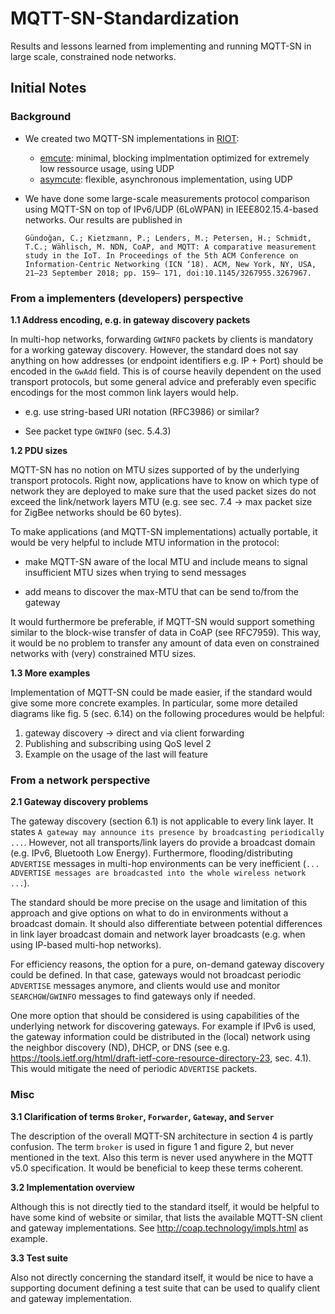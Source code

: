 # MQTT-SN-Standardization

Results and lessons learned from implementing and running MQTT-SN in large scale, constrained node networks.


## Initial Notes

### Background

- We created two MQTT-SN implementations in [RIOT](https://github.com/RIOT-OS/RIOT):
  - [emcute](https://github.com/RIOT-OS/RIOT/tree/master/sys/net/application_layer/emcute): minimal, blocking implmentation optimized for extremely low ressource usage, using UDP
  - [asymcute](https://github.com/RIOT-OS/RIOT/tree/master/sys/net/application_layer/asymcute): flexible, asynchronous implementation, using UDP

- We have done some large-scale measurements protocol comparison using MQTT-SN on top of IPv6/UDP (6LoWPAN) in IEEE802.15.4-based networks. Our results are published in 

  `Gündoğan, C.; Kietzmann, P.; Lenders, M.; Petersen, H.; Schmidt, T.C.; Wählisch, M. NDN, CoAP, and MQTT: A comparative measurement study in the IoT. In Proceedings of the 5th ACM Conference on Information-Centric Networking (ICN ‘18). ACM, New York, NY, USA, 21–23 September 2018; pp. 159– 171, doi:10.1145/3267955.3267967. `



### From a implementers (developers) perspective

**1.1 Address encoding, e.g. in gateway discovery packets**

In multi-hop networks, forwarding `GWINFO` packets by clients is mandatory for a working gateway discovery. However, the standard does not say anything on how addresses (or endpoint identifiers e.g. IP + Port) should be encoded in the `GwAdd` field. This is of course heavily dependent on the used transport protocols, but some general advice and preferably even specific encodings for the most common link layers would help.

- e.g. use string-based URI notation (RFC3986) or similar?

- See packet type `GWINFO` (sec. 5.4.3)



**1.2 PDU sizes**

MQTT-SN has no notion on MTU sizes supported of by the underlying transport protocols. Right now, applications have to know on which type of network they are deployed to make sure that the used packet sizes do not exceed the link/network layers MTU (e.g. see sec. 7.4 -> max packet size for ZigBee networks should be 60 bytes).

To make applications (and MQTT-SN implementations) actually portable, it would be very helpful to include MTU information in the protocol:

- make MQTT-SN aware of the local MTU and include means to signal insufficient MTU sizes when trying to send messages

- add means to discover the max-MTU that can be send to/from the gateway

It would furthermore be preferable, if MQTT-SN would support something similar to the block-wise transfer of data in CoAP (see RFC7959). This way, it would be no problem to transfer any amount of data even on constrained networks with (very) constrained MTU sizes.



**1.3 More examples**

Implementation of MQTT-SN could be made easier, if the standard would give some more concrete examples. In particular, some more detailed diagrams like fig. 5 (sec. 6.14) on the following procedures would be helpful:

1. gateway discovery -> direct and via client forwarding
2. Publishing and subscribing using QoS level 2
3. Example on the usage of the last will feature



### From a network perspective

**2.1 Gateway discovery problems**

The gateway discovery (section 6.1) is not applicable to every link layer. It states `A gateway may announce its presence by broadcasting periodically ...`. However, not all transports/link layers do provide a broadcast domain (e.g. IPv6, Bluetooth Low Energy). Furthermore, flooding/distributing `ADVERTISE` messages in multi-hop environments can be very inefficient (`... ADVERTISE messages are broadcasted into the whole wireless network ...`). 

The standard should be more precise on the usage and limitation of this approach and give options on what to do in environments without a broadcast domain. It should also differentiate between potential differences in link layer broadcast domain and network layer broadcasts (e.g. when using IP-based multi-hop networks).

For efficiency reasons, the option for a pure, on-demand gateway discovery could be defined. In that case, gateways would not broadcast periodic `ADVERTISE` messages anymore, and clients would use and monitor `SEARCHGW`/`GWINFO` messages to find gateways only if needed.

One more option that should be considered is using capabilities of the underlying network for discovering  gateways. For example if IPv6 is used, the gateway information could be distributed in the (local) network using the neighbor discovery (ND), DHCP, or DNS (see e.g. https://tools.ietf.org/html/draft-ietf-core-resource-directory-23, sec. 4.1). This would mitigate the need of periodic `ADVERTISE` packets.



### Misc

**3.1 Clarification of terms `Broker`, `Forwarder`, `Gateway`, and `Server`** 

The description of the overall MQTT-SN architecture in section 4 is partly confusion. The term `broker` is used in figure 1 and figure 2, but never mentioned in the text. Also this term is never used anywhere in the MQTT v5.0 specification. It would be beneficial to keep these terms coherent.

**3.2 Implementation overview**

Although this is not directly tied to the standard itself, it would be helpful to have some kind of website or similar, that lists the available MQTT-SN client and gateway implementations. See http://coap.technology/impls.html as example.

**3.3 Test suite**

Also not directly concerning the standard itself, it would be nice to have a supporting document defining a test suite that can be used to qualify client and gateway implementation.
